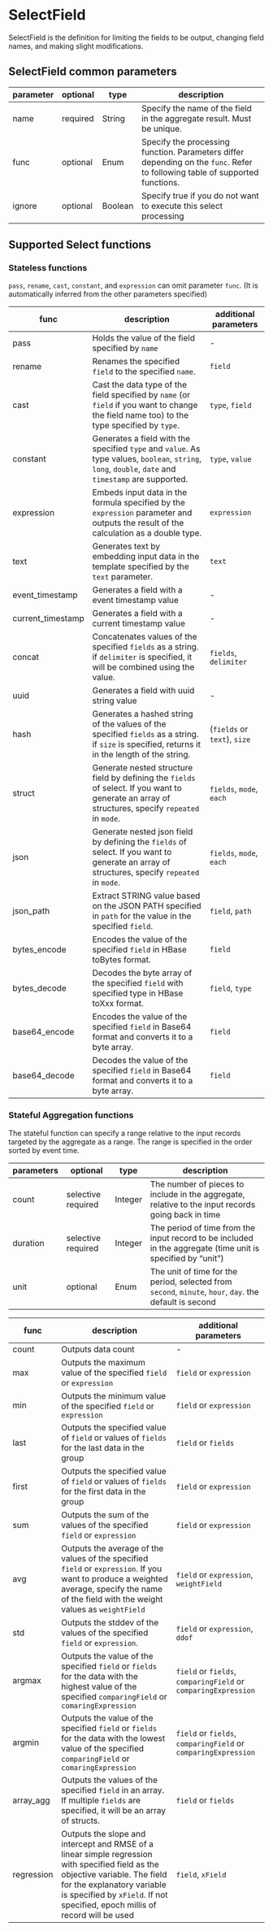 # SelectField

SelectField is the definition for limiting the fields to be output, changing field names, and making slight modifications.

## SelectField common parameters

| parameter | optional | type    | description                                                                                                                  |
|-----------|----------|---------|------------------------------------------------------------------------------------------------------------------------------|
| name      | required | String  | Specify the name of the field in the aggregate result. Must be unique.                                                       |
| func      | optional | Enum    | Specify the processing function. Parameters differ depending on the `func`. Refer to following table of supported functions. |
| ignore    | optional | Boolean | Specify true if you do not want to execute this select processing                                                            |

## Supported Select functions

### Stateless functions

`pass`, `rename`, `cast`, `constant`, and `expression` can omit parameter `func`.
(It is automatically inferred from the other parameters specified)

| func              | description                                                                                                                                           | additional parameters        |
|-------------------|-------------------------------------------------------------------------------------------------------------------------------------------------------|------------------------------|
| pass              | Holds the value of the field specified by `name`                                                                                                      | -                            |
| rename            | Renames the specified `field` to the specified `name`.                                                                                                | `field`                      |
| cast              | Cast the data type of the field specified by `name` (or `field` if you want to change the field name too) to the type specified by `type`.            | `type`, `field`              |
| constant          | Generates a field with the specified `type` and `value`. As type values, `boolean`, `string`, `long`, `double`, `date` and `timestamp` are supported. | `type`, `value`              |
| expression        | Embeds input data in the formula specified by the `expression` parameter and outputs the result of the calculation as a double type.                  | `expression`                 |
| text              | Generates text by embedding input data in the template specified by the `text` parameter.                                                             | `text`                       |
| event_timestamp   | Generates a field with a event timestamp value                                                                                                        | -                            |
| current_timestamp | Generates a field with a current timestamp value                                                                                                      | -                            |
| concat            | Concatenates values of the specified `fields` as a string. if `delimiter` is specified, it will be combined using the value.                          | `fields`, `delimiter`        |
| uuid              | Generates a field with uuid string value                                                                                                              | -                            |
| hash              | Generates a hashed string of the values of the specified `fields` as a string. if `size` is specified, returns it in the length of the string.        | (`fields` or `text`), `size` |
| struct            | Generate nested structure field by defining the `fields` of select. If you want to generate an array of structures, specify `repeated` in `mode`.     | `fields`, `mode`, `each`     |
| json              | Generate nested json field by defining the `fields` of select. If you want to generate an array of structures, specify `repeated` in `mode`.          | `fields`, `mode`, `each`     |
| json_path         | Extract STRING value based on the JSON PATH specified in `path` for the value in the specified `field`.                                               | `field`, `path`              |
| bytes_encode      | Encodes the value of the specified `field` in HBase toBytes format.                                                                                   | `field`                      |
| bytes_decode      | Decodes the byte array of the specified `field` with specified type in HBase toXxx format.                                                            | `field`, `type`              |
| base64_encode     | Encodes the value of the specified `field` in Base64 format and converts it to a byte array.                                                          | `field`                      |
| base64_decode     | Decodes the value of the specified `field` in Base64 format and converts it to a byte array.                                                          | `field`                      |

### Stateful Aggregation functions

The stateful function can specify a range relative to the input records targeted by the aggregate as a range.
The range is specified in the order sorted by event time.

| parameters | optional           | type    | description                                                                                                 |
|------------|--------------------|---------|-------------------------------------------------------------------------------------------------------------|
| count      | selective required | Integer | The number of pieces to include in the aggregate, relative to the input records going back in time          |
| duration   | selective required | Integer | The period of time from the input record to be included in the aggregate (time unit is specified by “unit”) |
| unit       | optional           | Enum    | The unit of time for the period, selected from `second`, `minute`, `hour`, `day`. the default is second     |


| func       | description                                                                                                                                                                                                                                   | additional parameters                                          |
|------------|-----------------------------------------------------------------------------------------------------------------------------------------------------------------------------------------------------------------------------------------------|----------------------------------------------------------------|
| count      | Outputs data count                                                                                                                                                                                                                            | -                                                              |
| max        | Outputs the maximum value of the specified `field` or `expression`                                                                                                                                                                            | `field` or `expression`                                        |
| min        | Outputs the minimum value of the specified `field` or `expression`                                                                                                                                                                            | `field` or `expression`                                        |
| last       | Outputs the specified value of `field` or values of `fields` for the last data in the group                                                                                                                                                   | `field` or `fields`                                            |
| first      | Outputs the specified value of `field` or values of `fields` for the first data in the group                                                                                                                                                  | `field` or `expression`                                        |
| sum        | Outputs the sum of the values of the specified `field` or `expression`                                                                                                                                                                        | `field` or `expression`                                        |
| avg        | Outputs the average of the values of the specified `field` or `expression`. If you want to produce a weighted average, specify the name of the field with the weight values as `weightField`                                                  | `field` or `expression`, `weightField`                         |
| std        | Outputs the stddev of the values of the specified `field` or `expression`.                                                                                                                                                                    | `field` or `expression`, `ddof`                                |
| argmax     | Outputs the value of the specified `field` or `fields` for the data with the highest value of the specified `comparingField` or `comaringExpression`                                                                                          | `field` or `fields`, `comparingField` or `comparingExpression` |
| argmin     | Outputs the value of the specified `field` or `fields` for the data with the lowest value of the specified `comparingField` or `comaringExpression`                                                                                           | `field` or `fields`, `comparingField` or `comparingExpression` |
| array_agg  | Outputs the values of the specified `field` in an array. If multiple `fields` are specified, it will be an array of structs.                                                                                                                  | `field` or `fields`                                            |
| regression | Outputs the slope and intercept and RMSE of a linear simple regression with specified field as the objective variable. The field for the explanatory variable is specified by `xField`. If not specified, epoch millis of record will be used | `field`, `xField`                                              |
